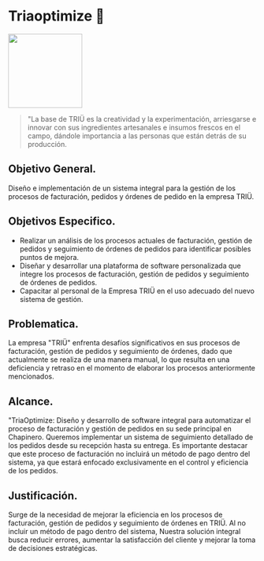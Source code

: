 # Triaoptimize :cheese:
<img src="https://github.com/Triaoptimize/TriaOptimize/assets/168865599/5c48985a-2762-4af2-8e16-551ec425ceb4" width="150" height="150">

>"La base de TRIÜ es la creatividad y la experimentación, arriesgarse e innovar con sus ingredientes artesanales e insumos frescos en el campo, dándole importancia a las personas que están detrás de su producción.

## Objetivo General.
Diseño e implementación de un sistema integral para la gestión de los procesos de facturación, pedidos y órdenes de pedido en la empresa TRIÜ.
## Objetivos Especifico.
* Realizar un análisis de los procesos actuales de facturación, gestión de pedidos y seguimiento de órdenes de pedidos para identificar posibles puntos de mejora.
* Diseñar y desarrollar una plataforma de software personalizada que integre los procesos de facturación, gestión de pedidos y seguimiento de órdenes de pedidos.
* Capacitar al personal de la Empresa TRIÜ en el uso adecuado del nuevo sistema de gestión.
## Problematica.
La empresa "TRIÜ" enfrenta desafíos significativos en sus procesos de facturación, gestión de pedidos y seguimiento de órdenes, dado que actualmente se realiza de una manera manual, lo que resulta en una deficiencia y retraso en el momento de elaborar los procesos anteriormente mencionados.
## Alcance.
"TriaOptimize: Diseño y desarrollo de software integral para automatizar el proceso de facturación y gestión de pedidos en su sede principal en Chapinero. Queremos implementar un sistema de seguimiento detallado de los pedidos desde su recepción hasta su entrega. Es importante destacar que este proceso de facturación no incluirá un método de pago dentro del sistema, ya que estará enfocado exclusivamente en el control y eficiencia de los pedidos.
## Justificación.
Surge de la necesidad de mejorar la eficiencia en los procesos de facturación, gestión de pedidos y seguimiento de órdenes en TRIÜ. Al no incluir un método de pago dentro del sistema, Nuestra solución integral busca reducir errores, aumentar la satisfacción del cliente y mejorar la toma de decisiones estratégicas. 











